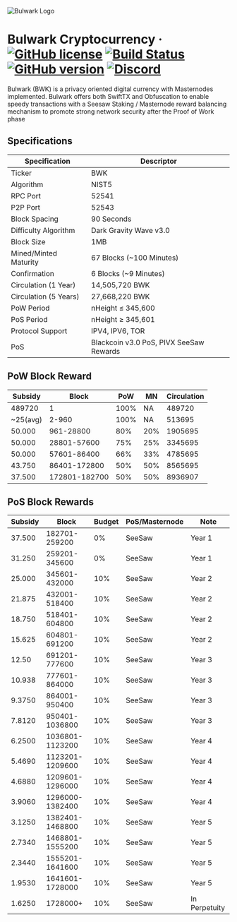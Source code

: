 ![Bulwark Logo](https://bulwarkcrypto.com/wp-content/uploads/2018/03/Badge-Full-Color.svg)
 	 
Bulwark Cryptocurrency
&middot;
[![GitHub license](https://img.shields.io/github/license/bulwark-crypto/Bulwark.svg)](https://github.com/bulwark-crypto/Bulwark/blob/master/COPYING) [![Build Status](https://travis-ci.org/bulwark-crypto/Bulwark.svg?branch=master)](https://travis-ci.org/bulwark-crypto/Bulwark) [![GitHub version](https://badge.fury.io/gh/bulwark-crypto%2FBulwark.svg)](https://badge.fury.io/gh/bulwark-crypto%2FBulwark) [![Discord](https://img.shields.io/discord/374271866308919296.svg)](https://discord.me/bulwarkcrypto)
=====

Bulwark (BWK) is a privacy oriented digital currency with Masternodes implemented.
Bulwark offers both SwiftTX and Obfuscation to enable speedy transactions with a Seesaw Staking / Masternode reward balancing mechanism to promote strong network security after the Proof of Work phase

## Specifications

| Specification         | Descriptor                              |
|-----------------------|-----------------------------------------|
| Ticker                | BWK                                     |
| Algorithm             | NIST5                                   |
| RPC Port              | 52541                                   |
| P2P Port              | 52543                                   |
| Block Spacing         | 90 Seconds                              |
| Difficulty Algorithm  | Dark Gravity Wave v3.0                  |
| Block Size            | 1MB                                     |
| Mined/Minted Maturity | 67 Blocks (~100 Minutes)                |
| Confirmation          | 6 Blocks (~9 Minutes)                   |
| Circulation (1 Year)  | 14,505,720 BWK                          |
| Circulation (5 Years) | 27,668,220 BWK                          |
| PoW Period            | nHeight ≤ 345,600                       |
| PoS Period            | nHeight ≥ 345,601                       |
| Protocol Support      | IPV4, IPV6, TOR                         |
| PoS                   | Blackcoin v3.0 PoS, PIVX SeeSaw Rewards |

## PoW Block Reward

| Subsidy  | Block         | PoW  | MN  | Circulation |
|----------|---------------|------|-----|-------------|
| 489720   | 1             | 100% | NA  | 489720      |
| ~25(avg) | 2-960         | 100% | NA  | 513695      |
| 50.000   | 961-28800     | 80%  | 20% | 1905695     |
| 50.000   | 28801-57600   | 75%  | 25% | 3345695     |
| 50.000   | 57601-86400   | 66%  | 33% | 4785695     |
| 43.750   | 86401-172800  | 50%  | 50% | 8565695     |
| 37.500   | 172801-182700 | 50%  | 50% | 8936907    |

## PoS Block Rewards

| Subsidy | Block           | Budget | PoS/Masternode | Note          |
|---------|-----------------|--------|----------------|---------------|
| 37.500  | 182701-259200   | 0%     | SeeSaw         | Year 1        |
| 31.250  | 259201-345600   | 0%     | SeeSaw         | Year 1        |
| 25.000  | 345601-432000   | 10%    | SeeSaw         | Year 2        |
| 21.875  | 432001-518400   | 10%    | SeeSaw         | Year 2        |
| 18.750  | 518401-604800   | 10%    | SeeSaw         | Year 2        |
| 15.625  | 604801-691200   | 10%    | SeeSaw         | Year 2        |
| 12.50   | 691201-777600   | 10%    | SeeSaw         | Year 3        |
| 10.938  | 777601-864000   | 10%    | SeeSaw         | Year 3        |
| 9.3750  | 864001-950400   | 10%    | SeeSaw         | Year 3        |
| 7.8120  | 950401-1036800  | 10%    | SeeSaw         | Year 3        |
| 6.2500  | 1036801-1123200 | 10%    | SeeSaw         | Year 4        |
| 5.4690  | 1123201-1209600 | 10%    | SeeSaw         | Year 4        |
| 4.6880  | 1209601-1296000 | 10%    | SeeSaw         | Year 4        |
| 3.9060  | 1296000-1382400 | 10%    | SeeSaw         | Year 4        |
| 3.1250  | 1382401-1468800 | 10%    | SeeSaw         | Year 5        |
| 2.7340  | 1468801-1555200 | 10%    | SeeSaw         | Year 5        |
| 2.3440  | 1555201-1641600 | 10%    | SeeSaw         | Year 5        |
| 1.9530  | 1641601-1728000 | 10%    | SeeSaw         | Year 5        |
| 1.6250  | 1728000+        | 10%    | SeeSaw         | In Perpetuity |
